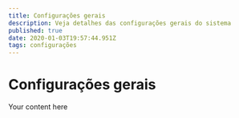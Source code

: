 ```yaml
---
title: Configurações gerais
description: Veja detalhes das configurações gerais do sistema
published: true
date: 2020-01-03T19:57:44.951Z
tags: configurações
---
```


# Configurações gerais

Your content here
